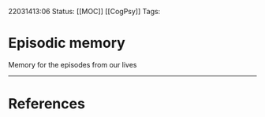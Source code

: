 22031413:06
Status: [[MOC]]  [[CogPsy]] 
Tags: 

# Episodic memory
Memory for the episodes from our lives



---
# References